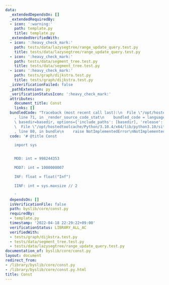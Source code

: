 ```yaml
---
data:
  _extendedDependsOn: []
  _extendedRequiredBy:
  - icon: ':warning:'
    path: template.py
    title: template.py
  _extendedVerifiedWith:
  - icon: ':heavy_check_mark:'
    path: tests/data/lazysegtree/range_update_query.test.py
    title: tests/data/lazysegtree/range_update_query.test.py
  - icon: ':heavy_check_mark:'
    path: tests/data/segment_tree.test.py
    title: tests/data/segment_tree.test.py
  - icon: ':heavy_check_mark:'
    path: tests/graph/dijkstra.test.py
    title: tests/graph/dijkstra.test.py
  _isVerificationFailed: false
  _pathExtension: py
  _verificationStatusIcon: ':heavy_check_mark:'
  attributes:
    document_title: Const
    links: []
  bundledCode: "Traceback (most recent call last):\n  File \"/opt/hostedtoolcache/Python/3.10.4/x64/lib/python3.10/site-packages/onlinejudge_verify/documentation/build.py\"\
    , line 71, in _render_source_code_stat\n    bundled_code = language.bundle(stat.path,\
    \ basedir=basedir, options={'include_paths': [basedir], 'release': True}).decode()\n\
    \  File \"/opt/hostedtoolcache/Python/3.10.4/x64/lib/python3.10/site-packages/onlinejudge_verify/languages/python.py\"\
    , line 80, in bundle\n    raise NotImplementedError\nNotImplementedError\n"
  code: '# @title Const

    import sys


    MOD: int = 998244353

    MOD7: int = 1000000007

    INF: float = float("Inf")

    IINF: int = sys.maxsize // 2

    '
  dependsOn: []
  isVerificationFile: false
  path: byslib/core/const.py
  requiredBy:
  - template.py
  timestamp: '2022-04-18 22:29:22+09:00'
  verificationStatus: LIBRARY_ALL_AC
  verifiedWith:
  - tests/graph/dijkstra.test.py
  - tests/data/segment_tree.test.py
  - tests/data/lazysegtree/range_update_query.test.py
documentation_of: byslib/core/const.py
layout: document
redirect_from:
- /library/byslib/core/const.py
- /library/byslib/core/const.py.html
title: Const
---
```

